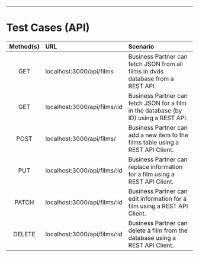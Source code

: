 <!--
    In VSCode, To switch to markdown preview mode, press Ctrl+Shift+V in the editor.

    To view preview side-by-side press (Ctrl+K V).
-->

---

# Test Cases (API)

| Method(s) | URL                          | Scenario                                                                             |
| :-------: | :--------------------------- | :----------------------------------------------------------------------------------- |
|    GET    | localhost:3000/api/films     | Business Partner can fetch JSON from all films in dvds database from a REST API.     |
|    GET    | localhost:3000/api/films/:id | Business Partner can fetch JSON for a film in the database (by ID) using a REST API. |
|   POST    | localhost:3000/api/films/    | Business Partner can add a new item to the films table using a REST API Client.      |
|    PUT    | localhost:3000/api/films/:id | Business Partner can replace information for a film using a REST API Client.         |
|   PATCH   | localhost:3000/api/films/:id | Business Partner can edit information for a film using a REST API Client.            |
|  DELETE   | localhost:3000/api/films/:id | Business Partner can delete a film from the database using a REST API Client.        |
